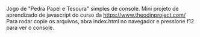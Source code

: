 Jogo de "Pedra Papel e Tesoura" simples de console. 
Mini projeto de aprendizado de javascript do curso da https://www.theodinproject.com/
Para rodar copie os arquivos, abra index.html no navegador e pressione f12 para ver o console.
